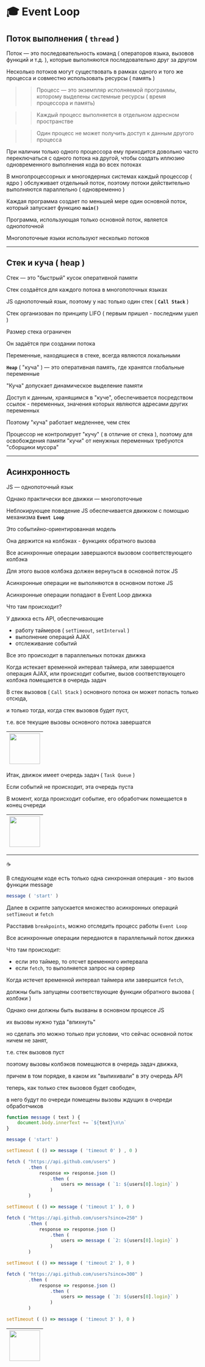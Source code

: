 # :mortar_board: Event Loop


## Поток выполнения ( `thread` )

Поток — это последовательность команд ( операторов языка, вызовов функций и т.д. ), которые выполняются последовательно друг за другом

Несколько потоков могут существовать в рамках одного и того же процесса и совместно использовать ресурсы ( память )

>> Процесс — это экземпляр исполняемой программы, которому выделены системные ресурсы ( время процессора и память)

>> Каждый процесс выполняется в отдельном адресном пространстве

>> Один процесс не может получить доступ к данным другого процесса

При наличии только одного процессора ему приходится довольно часто переключаться с одного потока на другой, чтобы создать иллюзию одновременного выполнения кода во всех потоках

В многопроцессорных и многоядерных системах каждый процессор ( ядро ) обслуживает отдельный поток, поэтому потоки действительно выполняются параллельно ( одновременно )

Каждая программа создает по меньшей мере один основной поток, который запускает функцию **`main()`**

Программа, использующая только основной поток, является однопоточной

Многопоточные языки используют несколько потоков

_____________________________________________________________________

## Стек и куча ( heap )

Стек — это "быстрый" кусок оперативной памяти

Стек создаётся для каждого потока в многопоточных языках

JS однопоточный язык, поэтому у нас только один стек ( **`Call Stack`** )

Стек организован по принципу LIFO ( первым пришел - последним ушел )

Размер стека ограничен

Он задаётся при создании потока

Переменные, находящиеся в стеке, всегда являются локальными

**`Heap`** ( "куча" ) — это оперативная память, где хранятся глобальные переменные

"Куча" допускает динамическое выделение памяти

Доступ к данным, хранящимся в "куче", обеспечивается посредством ссылок - переменных, значения которых являются адресами других переменных

Поэтому "куча" работает медленнее, чем стек

Процессор не контролирует "кучу" ( в отличие от стека ), поэтому для освобождения памяти "кучи" от ненужных переменных требуются  "сборщики мусора"

________________________________________________________________________

## Асинхронность

JS — однопоточный язык

Однако практически все движки — многопоточные 

Неблокирующее поведение JS обеспечивается движком с помощью механизма **`Event Loop`**

Это событийно-ориентированная модель

Она держится на колбэках - функциях обратного вызова

Все асинхронные операции завершаются вызовом соответствующего колбэка

Для этого вызов колбэка должен вернуться в основной поток JS

Асинхронные операции не выполняются в основном потоке JS

Асинхронные операции попадают в Event Loop движка

Что там происходит?

У движка есть API, обеспечивающие 

* работу таймеров ( `setTimeout`, `setInterval` )
* выполнение операций AJAX
* отслеживание событий

Все это происходит в параллельных потоках движка

Когда истекает временной интервал таймера, или завершается операция AJAX, или происходит событие, вызов соответствующего колбэка помещается в очередь задач 

В стек вызовов ( `Call Stack` ) основного потока он может попасть только отсюда,

и только тогда, когда стек вызовов будет пуст,

т.е. все текущие вызовы основного потока завершатся

| [<img src="https://github.com/garevna/js-course/blob/master/pictures/logo_small_2x-vfl4_cFqn%5B1%5D.png?raw=true" width="80"/>](https://youtu.be/w8hIMAszebU) |
|-|

Итак, движок имеет очередь задач ( `Task Queue` )

Если событий не происходит, эта очередь пуста

В момент, когда происходит событие, его обработчик помещается в конец очереди

| [<img src="https://github.com/garevna/js-course/blob/master/pictures/logo_small_2x-vfl4_cFqn%5B1%5D.png?raw=true" width="80"/>](https://www.youtube.com/embed/P77ukSzbgS8) |
|-|

***

:coffee:

В следующем коде есть только одна синхронная операция - это вызов функции message

```javascript
message ( 'start' )
```

Далее в скрипте запускается множество асинхронных операций `setTimeout` и `fetch`

Расставив `breakpoints`, можно отследить процесс работы `Event Loop`

Все асинхронные операции передаются в параллельный поток движка

Что там происходит:

* если это таймер, то отсчет временного интервала
* если `fetch`, то выполняется запрос на сервер

Когда истечет временной интервал таймера или завершится `fetch`,

должны быть запущены соответствующие функции обратного вызова ( колбэки )

Однако они должны быть вызваны в основном процессе JS

их вызовы нужно туда "впихнуть"

но сделать это можно только при условии, что сейчас основной поток ничем не занят,

т.е. стек вызовов пуст

поэтому вызовы колбэков помещаются в очередь задач движка,

причем в том порядке, в каком их "выпихивали" в эту очередь API

теперь, как только стек вызовов будет свободен,

в него будут по очереди помещены вызовы ждущих в очереди обработчиков

```javascript
function message ( text ) {
    document.body.innerText += `${text}\n\n`
}

message ( 'start' )

setTimeout ( () => message ( 'timeout 0' ) , 0 )

fetch ( "https://api.github.com/users" )
        .then (
            response => response.json ()
                .then (
                    users => message ( `1: ${users[0].login}` ) 
                )
        )

setTimeout ( () => message ( 'timeout 1' ), 0 )

fetch ( "https://api.github.com/users?since=250" )
        .then (
            response => response.json ()
                .then (
                    users => message ( `2: ${users[0].login}` )
                )
        )

setTimeout ( () => message ( 'timeout 2' ), 0 )

fetch ( "https://api.github.com/users?since=300" )
        .then (
            response => response.json ()
                .then (
                    users => message ( `3: ${users[0].login}` )
                )
        )

setTimeout ( () => message ( 'timeout 3' ), 0 )
```

| [<img src="https://github.com/garevna/js-course/blob/master/pictures/logo_small_2x-vfl4_cFqn%5B1%5D.png?raw=true" width="80"/>](https://youtu.be/hS7QvR2Ro8o) |
|-|